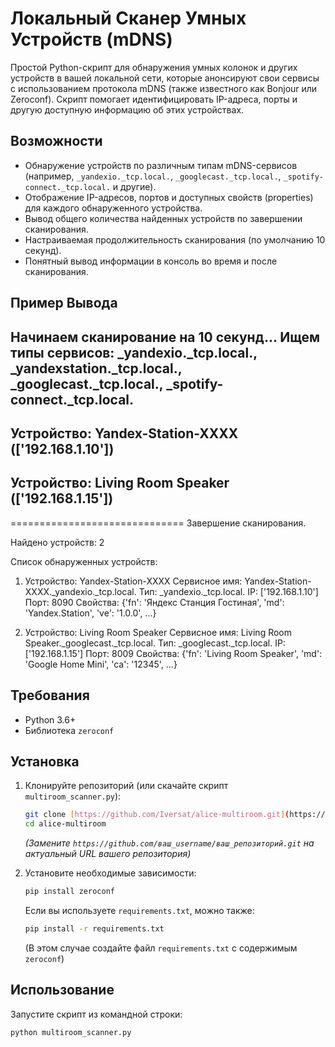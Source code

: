 # Локальный Сканер Умных Устройств (mDNS)

Простой Python-скрипт для обнаружения умных колонок и других устройств в вашей локальной сети, которые анонсируют свои сервисы с использованием протокола mDNS (также известного как Bonjour или Zeroconf). Скрипт помогает идентифицировать IP-адреса, порты и другую доступную информацию об этих устройствах.

## Возможности

* Обнаружение устройств по различным типам mDNS-сервисов (например, `_yandexio._tcp.local.`, `_googlecast._tcp.local.`, `_spotify-connect._tcp.local.` и другие).
* Отображение IP-адресов, портов и доступных свойств (properties) для каждого обнаруженного устройства.
* Вывод общего количества найденных устройств по завершении сканирования.
* Настраиваемая продолжительность сканирования (по умолчанию 10 секунд).
* Понятный вывод информации в консоль во время и после сканирования.

## Пример Вывода

Начинаем сканирование на 10 секунд...
Ищем типы сервисов: _yandexio._tcp.local., _yandexstation._tcp.local., _googlecast._tcp.local., _spotify-connect._tcp.local.
------------------------------
Устройство: Yandex-Station-XXXX (['192.168.1.10'])
------------------------------
Устройство: Living Room Speaker (['192.168.1.15'])
------------------------------

==============================
Завершение сканирования.

Найдено устройств: 2

Список обнаруженных устройств:

  1. Устройство: Yandex-Station-XXXX
     Сервисное имя: Yandex-Station-XXXX._yandexio._tcp.local.
     Тип: _yandexio._tcp.local.
     IP: ['192.168.1.10']
     Порт: 8090
     Свойства: {'fn': 'Яндекс Станция Гостиная', 'md': 'Yandex.Station', 've': '1.0.0', ...}

  2. Устройство: Living Room Speaker
     Сервисное имя: Living Room Speaker._googlecast._tcp.local.
     Тип: _googlecast._tcp.local.
     IP: ['192.168.1.15']
     Порт: 8009
     Свойства: {'fn': 'Living Room Speaker', 'md': 'Google Home Mini', 'ca': '12345', ...}


## Требования

* Python 3.6+
* Библиотека `zeroconf`

## Установка

1.  Клонируйте репозиторий (или скачайте скрипт `multiroom_scanner.py`):
    ```bash
    git clone [https://github.com/Iversat/alice-multiroom.git](https://github.com/Iversat/alice-multiroom.git)
    cd alice-multiroom
    ```
    *(Замените `https://github.com/ваш_username/ваш_репозиторий.git` на актуальный URL вашего репозитория)*

2.  Установите необходимые зависимости:
    ```bash
    pip install zeroconf
    ```
    Если вы используете `requirements.txt`, можно также:
    ```bash
    pip install -r requirements.txt
    ```
    (В этом случае создайте файл `requirements.txt` с содержимым `zeroconf`)

## Использование

Запустите скрипт из командной строки:

```bash
python multiroom_scanner.py
